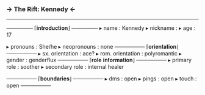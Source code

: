 ### -> The Rift: Kennedy <-
***

───────
⌈𝐢𝐧𝐭𝐫𝐨𝐝𝐮𝐜𝐭𝐢𝐨𝐧⌋
───────
▸ name : Kennedy
▸ nickname : 
▸ age : 17

▸  pronouns : She/he
▸ neopronouns : none
────────
⌈𝐨𝐫𝐢𝐞𝐧𝐭𝐚𝐭𝐢𝐨𝐧⌋
────────
▸ sx. orientation : ace?
▸ rom. orientation : polyromantic
▸ gender : genderflux
────────
⌈𝐫𝐨𝐥𝐞 𝐢𝐧𝐟𝐨𝐫𝐦𝐚𝐭𝐢𝐨𝐧⌋
────────
▸ primary role : soother
▸ secondary role : internal healer

────────
⌈𝐛𝐨𝐮𝐧𝐝𝐚𝐫𝐢𝐞𝐬⌋
────────
▸ dms : open
▸ pings : open
▸ touch : open
────────